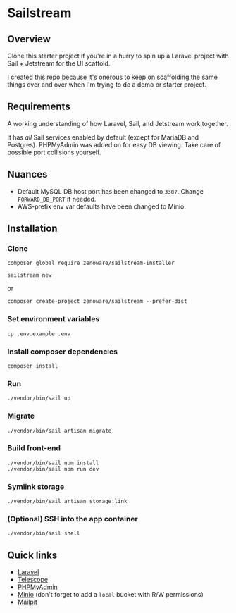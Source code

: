 # Sailstream

## Overview

Clone this starter project if you're in a hurry to spin up a Laravel project with Sail + Jetstream for the UI scaffold.

I created this repo because it's onerous to keep on scaffolding the same things over and over when I'm trying to do a demo or starter project.

## Requirements

A working understanding of how Laravel, Sail, and Jetstream work together.

It has _all_ Sail services enabled by default (except for MariaDB and Postgres). PHPMyAdmin was added on for easy DB viewing. 
Take care of possible port collisions yourself.

## Nuances

- Default MySQL DB host port has been changed to `3307`. Change `FORWARD_DB_PORT` if needed.
- AWS-prefix env var defaults have been changed to Minio.

## Installation

### Clone

    composer global require zenoware/sailstream-installer

    sailstream new

or

    composer create-project zenoware/sailstream --prefer-dist

### Set environment variables

    cp .env.example .env

### Install composer dependencies

    composer install

### Run

    ./vendor/bin/sail up

### Migrate

    ./vendor/bin/sail artisan migrate

### Build front-end

    ./vendor/bin/sail npm install
    ./vendor/bin/sail npm run dev

### Symlink storage

    ./vendor/bin/sail artisan storage:link

### (Optional) SSH into the app container

    ./vendor/bin/sail shell

## Quick links

- [Laravel](http://localhost)
- [Telescope](http://localhost/telescope)
- [PHPMyAdmin](http://localhost:8080)
- [Minio](http://localhost:9000) (don't forget to add a `local` bucket with R/W permissions)
- [Mailpit](http://localhost:1025)
